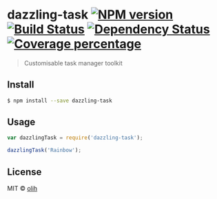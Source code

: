 # dazzling-task [![NPM version][npm-image]][npm-url] [![Build Status][travis-image]][travis-url] [![Dependency Status][daviddm-image]][daviddm-url] [![Coverage percentage][coveralls-image]][coveralls-url]
> Customisable task manager toolkit


## Install

```sh
$ npm install --save dazzling-task
```


## Usage

```js
var dazzlingTask = require('dazzling-task');

dazzlingTask('Rainbow');
```

## License

MIT © [olih]()


[npm-image]: https://badge.fury.io/js/dazzling-task.svg
[npm-url]: https://npmjs.org/package/dazzling-task
[travis-image]: https://travis-ci.org/flarebyte/dazzling-task.svg?branch=master
[travis-url]: https://travis-ci.org/flarebyte/dazzling-task
[daviddm-image]: https://david-dm.org/flarebyte/dazzling-task.svg?theme=shields.io
[daviddm-url]: https://david-dm.org/flarebyte/dazzling-task
[coveralls-image]: https://coveralls.io/repos/flarebyte/dazzling-task/badge.svg
[coveralls-url]: https://coveralls.io/r/flarebyte/dazzling-task
